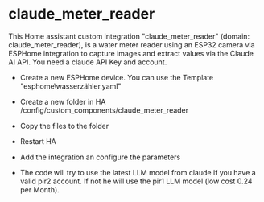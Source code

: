 # claude_meter_reader
This Home assistant custom integration "claude_meter_reader" (domain: claude_meter_reader), is a water meter reader using an ESP32 camera via ESPHome integration to capture images and extract values via the Claude AI API. You need a claude API Key and account.
- Create a new ESPHome device. You can use the Template "esphome\wasserzähler.yaml"
- Create a new folder in HA /config/custom_components/claude_meter_reader
- Copy the files to the folder
- Restart HA
- Add the integration an configure the parameters

- The code will try to use the latest LLM model from claude if you have a valid pir2 account. If not he will use the pir1 LLM model (low cost $0.24$ per Month). 
